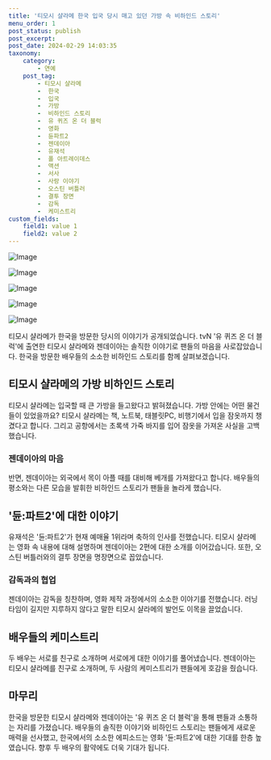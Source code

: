 ```yaml
---
title: '티모시 샬라메 한국 입국 당시 매고 있던 가방 속 비하인드 스토리'
menu_order: 1
post_status: publish
post_excerpt: 
post_date: 2024-02-29 14:03:35
taxonomy:
    category:
        - 연예
    post_tag:
        - 티모시 샬라메
        -  한국
        -  입국
        -  가방
        -  비하인드 스토리
        -  유 퀴즈 온 더 블럭
        -  영화
        -  듄파트2
        -  젠데이아
        -  유재석
        -  폴 아트레이데스
        -  액션
        -  서사
        -  사랑 이야기
        -  오스틴 버틀러
        -  결투 장면
        -  감독
        -  케미스트리
custom_fields:
    field1: value 1
    field2: value 2
---
```


![Image](https://mimgnews.pstatic.net/image/109/2024/02/29/0005026731_001_20240229071503315.jpg?type=w540)

![Image](https://ssl.pstatic.net/mimgnews/image/109/2024/02/29/0005026731_002_20240229071503367.jpg?type=w540)

![Image](https://mimgnews.pstatic.net/image/109/2024/02/29/0005026731_003_20240229071503374.jpg?type=w540)

![Image](https://ssl.pstatic.net/mimgnews/image/109/2024/02/29/0005026731_004_20240229071503382.jpg?type=w540)

![Image](https://mimgnews.pstatic.net/image/109/2024/02/29/0005026731_005_20240229071503389.jpg?type=w540)

티모시 샬라메가 한국을 방문한 당시의 이야기가 공개되었습니다. tvN '유 퀴즈 온 더 블럭'에 출연한 티모시 샬라메와 젠데이아는 솔직한 이야기로 팬들의 마음을 사로잡았습니다. 한국을 방문한 배우들의 소소한 비하인드 스토리를 함께 살펴보겠습니다.
## 티모시 샬라메의 가방 비하인드 스토리
티모시 샬라메는 입국할 때 큰 가방을 들고왔다고 밝혀졌습니다. 가방 안에는 어떤 물건들이 있었을까요? 티모시 샬라메는 책, 노트북, 태블릿PC, 비행기에서 입을 잠옷까지 챙겼다고 합니다. 그리고 공항에서는 초록색 가죽 바지를 입어 잠옷을 가져온 사실을 고백했습니다.
### 젠데이아의 마음
반면, 젠데이아는 외국에서 목이 아플 때를 대비해 베개를 가져왔다고 합니다. 배우들의 평소와는 다른 모습을 발휘한 비하인드 스토리가 팬들을 놀라게 했습니다.
## '듄:파트2'에 대한 이야기
유재석은 '듄:파트2'가 현재 예매율 1위라며 축하의 인사를 전했습니다. 티모시 샬라메는 영화 속 내용에 대해 설명하며 젠데이아는 2편에 대한 소개를 이어갔습니다. 또한, 오스틴 버틀러와의 결투 장면을 명장면으로 꼽았습니다.
### 감독과의 협업
젠데이아는 감독을 칭찬하며, 영화 제작 과정에서의 소소한 이야기를 전했습니다. 러닝타임이 길지만 지루하지 않다고 말한 티모시 샬라메의 발언도 이목을 끌었습니다.
## 배우들의 케미스트리
두 배우는 서로를 친구로 소개하며 서로에게 대한 이야기를 풀어냈습니다. 젠데이아는 티모시 샬라메를 친구로 소개하며, 두 사람의 케미스트리가 팬들에게 호감을 줬습니다.
## 마무리
한국을 방문한 티모시 샬라메와 젠데이아는 '유 퀴즈 온 더 블럭'을 통해 팬들과 소통하는 자리를 가졌습니다. 배우들의 솔직한 이야기와 비하인드 스토리는 팬들에게 새로운 매력을 선사했고, 한국에서의 소소한 에피소드는 영화 '듄:파트2'에 대한 기대를 한층 높였습니다. 향후 두 배우의 활약에도 더욱 기대가 됩니다.
